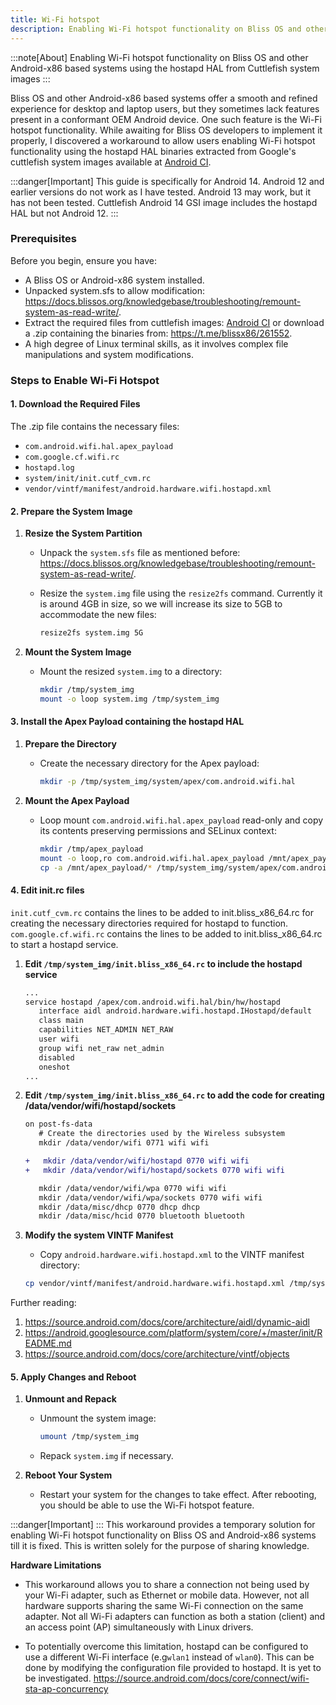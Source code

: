 ```yaml
---
title: Wi-Fi hotspot
description: Enabling Wi-Fi hotspot functionality on Bliss OS and other Android-x86 based systems using the hostapd HAL from Cuttlefish
---
```


:::note[About]
Enabling Wi-Fi hotspot functionality on Bliss OS and other Android-x86 based systems using the hostapd HAL from Cuttlefish system images
:::

Bliss OS and other Android-x86 based systems offer a smooth and refined experience for desktop and laptop users, but they sometimes lack features present in a conformant OEM Android device. One such feature is the Wi-Fi hotspot functionality. While awaiting for Bliss OS developers to implement it properly, I discovered a workaround to allow users enabling Wi-Fi hotspot functionality using the hostapd HAL binaries extracted from Google's cuttlefish system images available at [Android CI](http://ci.android.com/).

:::danger[Important]
This guide is specifically for Android 14. Android 12 and earlier versions do not work as I have tested. Android 13 may work, but it has not been tested. Cuttlefish Android 14 GSI image includes the hostapd HAL but not Android 12. 
:::

### Prerequisites

Before you begin, ensure you have:
- A Bliss OS or Android-x86 system installed.
- Unpacked system.sfs to allow modification: https://docs.blissos.org/knowledgebase/troubleshooting/remount-system-as-read-write/.
- Extract the required files from cuttlefish images: [Android CI](http://ci.android.com/) or download a .zip containing the binaries from: https://t.me/blissx86/261552.
- A high degree of Linux terminal skills, as it involves complex file manipulations and system modifications.

### Steps to Enable Wi-Fi Hotspot

#### 1. Download the Required Files

The .zip file contains the necessary files:
- `com.android.wifi.hal.apex_payload`
- `com.google.cf.wifi.rc`
- `hostapd.log`
- `system/init/init.cutf_cvm.rc`
- `vendor/vintf/manifest/android.hardware.wifi.hostapd.xml`

#### 2. Prepare the System Image

1. **Resize the System Partition**

   - Unpack the `system.sfs` file as mentioned before: https://docs.blissos.org/knowledgebase/troubleshooting/remount-system-as-read-write/.
   - Resize the `system.img` file using the `resize2fs` command. Currently it is around 4GB in size, so we will increase its size to 5GB to accommodate the new files:

     ```sh
     resize2fs system.img 5G
     ```

2. **Mount the System Image**

   - Mount the resized `system.img` to a directory:

     ```sh
     mkdir /tmp/system_img
     mount -o loop system.img /tmp/system_img
     ```

#### 3. Install the Apex Payload containing the hostapd HAL

1. **Prepare the Directory**

   - Create the necessary directory for the Apex payload:

     ```sh
     mkdir -p /tmp/system_img/system/apex/com.android.wifi.hal
     ```

2. **Mount the Apex Payload**

   - Loop mount `com.android.wifi.hal.apex_payload` read-only and copy its contents preserving permissions and SELinux context:

     ```sh
     mkdir /tmp/apex_payload
     mount -o loop,ro com.android.wifi.hal.apex_payload /mnt/apex_payload
     cp -a /mnt/apex_payload/* /tmp/system_img/system/apex/com.android.wifi.hal/
     ```

#### 4. Edit init.rc files
`init.cutf_cvm.rc` contains the lines to be added to init.bliss_x86_64.rc for creating the necessary directories required for hostapd to function.  
`com.google.cf.wifi.rc` contains the lines to be added to init.bliss_x86_64.rc to start a hostapd service.

1. **Edit `/tmp/system_img/init.bliss_x86_64.rc` to include the hostapd service**
     ```sh
     ...
    service hostapd /apex/com.android.wifi.hal/bin/hw/hostapd
        interface aidl android.hardware.wifi.hostapd.IHostapd/default
        class main
        capabilities NET_ADMIN NET_RAW
        user wifi
        group wifi net_raw net_admin
        disabled
        oneshot
     ...
     ```

2. **Edit `/tmp/system_img/init.bliss_x86_64.rc` to add the code for creating /data/vendor/wifi/hostapd/sockets**
     ```diff lang="bash"
     on post-fs-data
        # Create the directories used by the Wireless subsystem
        mkdir /data/vendor/wifi 0771 wifi wifi

     +   mkdir /data/vendor/wifi/hostapd 0770 wifi wifi
     +   mkdir /data/vendor/wifi/hostapd/sockets 0770 wifi wifi

        mkdir /data/vendor/wifi/wpa 0770 wifi wifi
        mkdir /data/vendor/wifi/wpa/sockets 0770 wifi wifi
        mkdir /data/misc/dhcp 0770 dhcp dhcp
        mkdir /data/misc/hcid 0770 bluetooth bluetooth

     ```

3. **Modify the system VINTF Manifest**  
    - Copy `android.hardware.wifi.hostapd.xml` to the VINTF manifest directory:
    ```sh
    cp vendor/vintf/manifest/android.hardware.wifi.hostapd.xml /tmp/system_img/system/vendor/etc/vintf/manifest/android.hardware.wifi.hostapd.xml
    ```

Further reading:
1. https://source.android.com/docs/core/architecture/aidl/dynamic-aidl   
2. https://android.googlesource.com/platform/system/core/+/master/init/README.md  
3. https://source.android.com/docs/core/architecture/vintf/objects


#### 5. Apply Changes and Reboot

1. **Unmount and Repack**

   - Unmount the system image:

     ```sh
     umount /tmp/system_img
     ```

   - Repack `system.img` if necessary.

2. **Reboot Your System**

   - Restart your system for the changes to take effect. After rebooting, you should be able to use the Wi-Fi hotspot feature.
  
  
  
:::danger[Important] 
:::
This workaround provides a temporary solution for enabling Wi-Fi hotspot functionality on Bliss OS and Android-x86 systems till it is fixed. This is written solely for the purpose of sharing knowledge.  

**Hardware Limitations**

   - This workaround allows you to share a connection not being used by your Wi-Fi adapter, such as Ethernet or mobile data. However, not all hardware supports sharing the same Wi-Fi connection on the same adapter. Not all Wi-Fi adapters can function as both a station (client) and an access point (AP) simultaneously with Linux drivers.

   - To potentially overcome this limitation, hostapd can be configured to use a different Wi-Fi interface (e.g`wlan1` instead of `wlan0`). This can be done by modifying the configuration file provided to hostapd. It is yet to be investigated. https://source.android.com/docs/core/connect/wifi-sta-ap-concurrency
